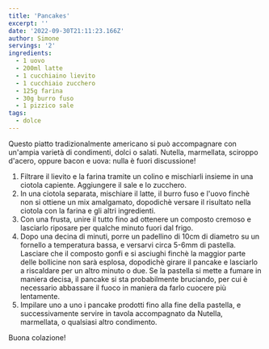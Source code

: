 ```yaml
---
title: 'Pancakes'
excerpt: ''
date: '2022-09-30T21:11:23.166Z'
author: Simone
servings: '2'
ingredients:
  - 1 uovo
  - 200ml latte
  - 1 cucchiaino lievito
  - 1 cucchiaio zucchero
  - 125g farina
  - 30g burro fuso
  - 1 pizzico sale
tags:
  - dolce
---
```


Questo piatto tradizionalmente americano si può accompagnare con un'ampia varietà di condimenti, dolci o salati. Nutella, marmellata, sciroppo d'acero, oppure bacon e uova: nulla è fuori discussione!

1. Filtrare il lievito e la farina tramite un colino e mischiarli insieme in una ciotola capiente. Aggiungere il sale e lo zucchero.
1. In una ciotola separata, mischiare il latte, il burro fuso e l'uovo finchè non si ottiene un mix amalgamato, dopodichè versare il risultato nella ciotola con la farina e gli altri ingredienti.
1. Con una frusta, unire il tutto fino ad ottenere un composto cremoso e lasciarlo riposare per qualche minuto fuori dal frigo.
1. Dopo una decina di minuti, porre un padellino di 10cm di diametro su un fornello a temperatura bassa, e versarvi circa 5-6mm di pastella. Lasciare che il composto gonfi e si asciughi finchè la maggior parte delle bollicine non sarà esplosa, dopodichè girare il pancake e lasciarlo a riscaldare per un altro minuto o due. Se la pastella si mette a fumare in maniera decisa, il pancake si sta probabilmente bruciando, per cui è necessario abbassare il fuoco in maniera da farlo cuocere più lentamente.
1. Impilare uno a uno i pancake prodotti fino alla fine della pastella, e successivamente servire in tavola accompagnato da Nutella, marmellata, o qualsiasi altro condimento.

Buona colazione!
